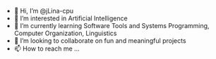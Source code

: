 - 👋 Hi, I’m @jLina-cpu
- 👀 I’m interested in Artificial Intelligence 
- 🌱 I’m currently learning Software Tools and Systems Programming, Computer Organization, Linguistics
- 💞️ I’m looking to collaborate on fun and meaningful projects
- 📫 How to reach me ...

<!---
jLina-cpu/jLina-cpu is a ✨ special ✨ repository because its `README.md` (this file) appears on your GitHub profile.
You can click the Preview link to take a look at your changes.
--->
